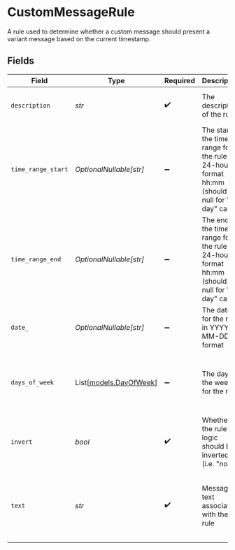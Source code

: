 # CustomMessageRule

A rule used to determine whether a custom message should present a variant message based on
the current timestamp.


## Fields

| Field                                                                                                 | Type                                                                                                  | Required                                                                                              | Description                                                                                           | Example                                                                                               |
| ----------------------------------------------------------------------------------------------------- | ----------------------------------------------------------------------------------------------------- | ----------------------------------------------------------------------------------------------------- | ----------------------------------------------------------------------------------------------------- | ----------------------------------------------------------------------------------------------------- |
| `description`                                                                                         | *str*                                                                                                 | :heavy_check_mark:                                                                                    | The description of the rule                                                                           | Closed on New Year's Day                                                                              |
| `time_range_start`                                                                                    | *OptionalNullable[str]*                                                                               | :heavy_minus_sign:                                                                                    | The start of the time range for the rule in 24-hour format hh:mm (should be null for "all day" cases) | 09:00                                                                                                 |
| `time_range_end`                                                                                      | *OptionalNullable[str]*                                                                               | :heavy_minus_sign:                                                                                    | The end of the time range for the rule in 24-hour format hh:mm (should be null for "all day" cases)   | 17:00                                                                                                 |
| `date_`                                                                                               | *OptionalNullable[str]*                                                                               | :heavy_minus_sign:                                                                                    | The date for the rule in YYYY-MM-DD format                                                            | 2025-01-01                                                                                            |
| `days_of_week`                                                                                        | List[[models.DayOfWeek](../models/dayofweek.md)]                                                      | :heavy_minus_sign:                                                                                    | The days of the week for the rule                                                                     | [<br/>"mo",<br/>"tu",<br/>"we",<br/>"th",<br/>"fr"<br/>]                                              |
| `invert`                                                                                              | *bool*                                                                                                | :heavy_check_mark:                                                                                    | Whether the rule logic should be inverted (i.e. "not")                                                | false                                                                                                 |
| `text`                                                                                                | *str*                                                                                                 | :heavy_check_mark:                                                                                    | Message text associated with the rule                                                                 | Hello, thank you for calling. Sorry, we're closed today.                                              |